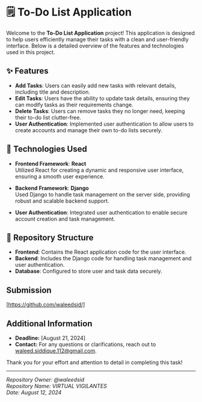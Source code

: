 # 🗒️ **To-Do List Application**

Welcome to the **To-Do List Application** project! This application is designed to help users efficiently manage their tasks with a clean and user-friendly interface. Below is a detailed overview of the features and technologies used in this project.

## ✨ **Features**

- **Add Tasks**: Users can easily add new tasks with relevant details, including title and description.
- **Edit Tasks**: Users have the ability to update task details, ensuring they can modify tasks as their requirements change.
- **Delete Tasks**: Users can remove tasks they no longer need, keeping their to-do list clutter-free.
- **User Authentication**: Implemented user authentication to allow users to create accounts and manage their own to-do lists securely.

## 🔧 **Technologies Used**

- **Frontend Framework**: **React**  
  Utilized React for creating a dynamic and responsive user interface, ensuring a smooth user experience.

- **Backend Framework**: **Django**  
  Used Django to handle task management on the server side, providing robust and scalable backend support.

- **User Authentication**: Integrated user authentication to enable secure account creation and task management.

## 📂 **Repository Structure**

- **Frontend**: Contains the React application code for the user interface.
- **Backend**: Includes the Django code for handling task management and user authentication.
- **Database**: Configured to store user and task data securely.

## Submission

[https://github.com/waleedsid/]

## Additional Information

- **Deadline:** [August 21, 2024]
- **Contact:** For any questions or clarifications, reach out to waleed.siddique.112@gmail.com.

Thank you for your effort and attention to detail in completing this task!

---

*Repository Owner: @waleedsid*  
*Repository Name: VIRTUAL VIGILANTES*  
*Date: August 12, 2024*

